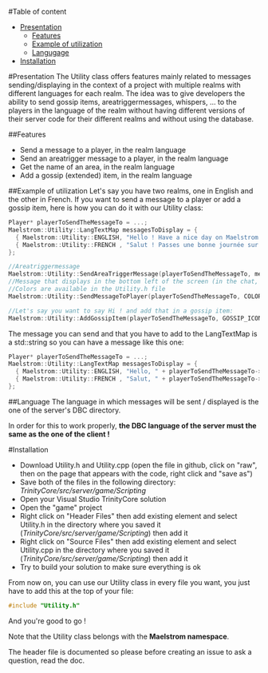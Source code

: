 #Table of content
* [Presentation](#presentation)
  * [Features](#features)
  * [Example of utilization](#example-of-utilization)
  * [Langugage](#language)
* [Installation](#installation)

#Presentation
The Utility class offers features mainly related to messages sending/displaying in the context of a project with multiple realms with different languages for each realm.
The idea was to give developers the ability to send gossip items, areatriggermessages, whispers, ... to the players in the language of the realm without
having different versions of their server code for their different realms and without using the database.

##Features
* Send a message to a player, in the realm language
* Send an areatrigger message to a player, in the realm language
* Get the name of an area, in the realm language
* Add a gossip (extended) item, in the realm language

##Example of utilization
Let's say you have two realms, one in English and the other in French.
If you want to send a message to a player or add a gossip item, here is how you can do it with our Utility class:

```c++
Player* playerToSendTheMessageTo = ...;
Maelstrom::Utility::LangTextMap messagesToDisplay = {
  { Maelstrom::Utility::ENGLISH, "Hello ! Have a nice day on Maelstrom !"          },
  { Maelstrom::Utility::FRENCH , "Salut ! Passes une bonne journée sur Maelstrom !"}
};

//Areatriggermessage
Maelstrom::Utility::SendAreaTriggerMessage(playerToSendTheMessageTo, messagesToDisplay);
//Message that displays in the bottom left of the screen (in the chat, as a system message)
//Colors are available in the Utility.h file
Maelstrom::Utility::SendMessageToPlayer(playerToSendTheMessageTo, COLOR_GREEN, messagesToDisplay);

//Let's say you want to say Hi ! and add that in a gossip item:
Maelstrom::Utility::AddGossipItem(playerToSendTheMessageTo, GOSSIP_ICON_CHAT, messagesToDisplay, GOSSIP_SENDER_MAIN, 0 /*action*/);
```

The message you can send and that you have to add to the LangTextMap is a std::string so you can have a message like this one:

```c++
Player* playerToSendTheMessageTo = ...;
Maelstrom::Utility::LangTextMap messagesToDisplay = {
  { Maelstrom::Utility::ENGLISH, "Hello, " + playerToSendTheMessageTo->getName() },
  { Maelstrom::Utility::FRENCH , "Salut, " + playerToSendTheMessageTo->getName() }
};
```

##Language
The language in which messages will be sent / displayed is the one of the server's DBC directory.

In order for this to work properly, __the DBC language of the server must the same as the one of the client !__

#Installation
 * Download Utility.h and Utility.cpp (open the file in github, click on "raw", then on the page that appears with the code, right click and "save as")
 * Save both of the files in the following directory: *TrinityCore/src/server/game/Scripting*
 * Open your Visual Studio TrinityCore solution
 * Open the "game" project
 * Right click on "Header Files" then add existing element and select Utility.h in the directory where you saved it (*TrinityCore/src/server/game/Scripting*) then add it
 * Right click on "Source Files" then add existing element and select Utility.cpp in the directory where you saved it (*TrinityCore/src/server/game/Scripting*) then add it
 * Try to build your solution to make sure everything is ok

 From now on, you can use our Utility class in every file you want, you just have to add this at the top of your file:
 ```c++
 #include "Utility.h"
 ```
 And you're good to go !

 Note that the Utility class belongs with the __Maelstrom namespace__.

 The header file is documented so please before creating an issue to ask a question, read the doc.
